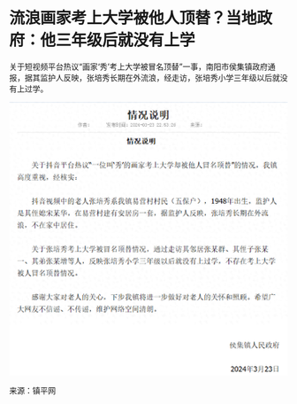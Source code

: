 # 流浪画家考上大学被他人顶替？当地政府：他三年级后就没有上学

关于短视频平台热议“画家‘秀’考上大学被冒名顶替”一事，南阳市侯集镇政府通报，据其监护人反映，张培秀长期在外流浪，经走访，张培秀小学三年级以后就没有上过学。

![b5d169e9986e25ad542266d18b063917.jpg](https://raw.githubusercontent.com/qqhsx/qqnews_image/main/2024/03/25/流浪画家考上大学被他人顶替？当地政府：他三年级后就没有上学/b5d169e9986e25ad542266d18b063917.jpg)

来源：镇平网

